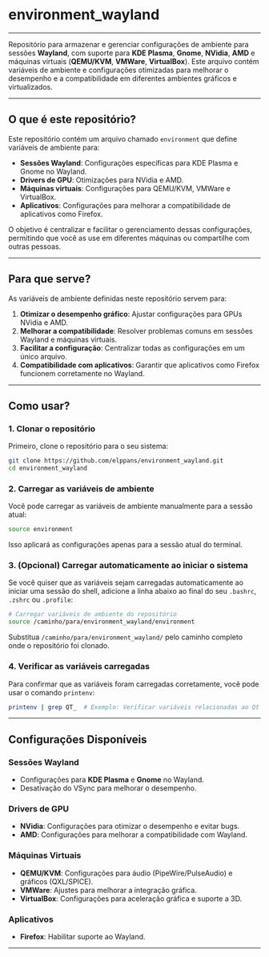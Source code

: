 # environment_wayland
___

Repositório para armazenar e gerenciar configurações de ambiente para sessões **Wayland**, com suporte para **KDE Plasma**, **Gnome**, **NVidia**, **AMD** e máquinas virtuais (**QEMU/KVM**, **VMWare**, **VirtualBox**). Este arquivo contém variáveis de ambiente e configurações otimizadas para melhorar o desempenho e a compatibilidade em diferentes ambientes gráficos e virtualizados.

---

## O que é este repositório?

Este repositório contém um arquivo chamado `environment` que define variáveis de ambiente para:

- **Sessões Wayland**: Configurações específicas para KDE Plasma e Gnome no Wayland.
- **Drivers de GPU**: Otimizações para NVidia e AMD.
- **Máquinas virtuais**: Configurações para QEMU/KVM, VMWare e VirtualBox.
- **Aplicativos**: Configurações para melhorar a compatibilidade de aplicativos como Firefox.

O objetivo é centralizar e facilitar o gerenciamento dessas configurações, permitindo que você as use em diferentes máquinas ou compartilhe com outras pessoas.

---

## Para que serve?

As variáveis de ambiente definidas neste repositório servem para:

1. **Otimizar o desempenho gráfico**: Ajustar configurações para GPUs NVidia e AMD.
2. **Melhorar a compatibilidade**: Resolver problemas comuns em sessões Wayland e máquinas virtuais.
3. **Facilitar a configuração**: Centralizar todas as configurações em um único arquivo.
4. **Compatibilidade com aplicativos**: Garantir que aplicativos como Firefox funcionem corretamente no Wayland.

---

## Como usar?

### 1. Clonar o repositório

Primeiro, clone o repositório para o seu sistema:

```bash
git clone https://github.com/elppans/environment_wayland.git
cd environment_wayland
```

### 2. Carregar as variáveis de ambiente

Você pode carregar as variáveis de ambiente manualmente para a sessão atual:

```bash
source environment
```

Isso aplicará as configurações apenas para a sessão atual do terminal.

### 3. (Opcional) Carregar automaticamente ao iniciar o sistema

Se você quiser que as variáveis sejam carregadas automaticamente ao iniciar uma sessão do shell, adicione a linha abaixo ao final do seu `.bashrc`, `.zshrc` ou `.profile`:

```bash
# Carregar variáveis de ambiente do repositório
source /caminho/para/environment_wayland/environment
```

Substitua `/caminho/para/environment_wayland/` pelo caminho completo onde o repositório foi clonado.

### 4. Verificar as variáveis carregadas

Para confirmar que as variáveis foram carregadas corretamente, você pode usar o comando `printenv`:

```bash
printenv | grep QT_  # Exemplo: Verificar variáveis relacionadas ao Qt
```
---

## Configurações Disponíveis

### Sessões Wayland
- Configurações para **KDE Plasma** e **Gnome** no Wayland.
- Desativação do VSync para melhorar o desempenho.

### Drivers de GPU
- **NVidia**: Configurações para otimizar o desempenho e evitar bugs.
- **AMD**: Configurações para melhorar a compatibilidade com Wayland.

### Máquinas Virtuais
- **QEMU/KVM**: Configurações para áudio (PipeWire/PulseAudio) e gráficos (QXL/SPICE).
- **VMWare**: Ajustes para melhorar a integração gráfica.
- **VirtualBox**: Configurações para aceleração gráfica e suporte a 3D.

### Aplicativos
- **Firefox**: Habilitar suporte ao Wayland.

---
